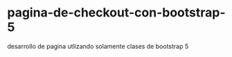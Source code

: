 # pagina-de-checkout-con-bootstrap-5
 desarrollo de pagina utlizando solamente clases de bootstrap 5
